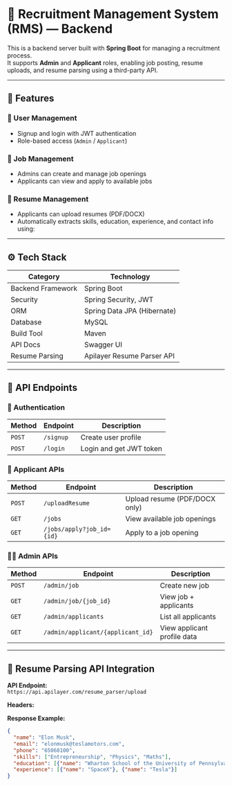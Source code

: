 # 🧩 Recruitment Management System (RMS) — Backend

This is a backend server built with **Spring Boot** for managing a recruitment process.  
It supports **Admin** and **Applicant** roles, enabling job posting, resume uploads, and resume parsing using a third-party API.

---

## 🚀 Features

### 👤 User Management
- Signup and login with JWT authentication  
- Role-based access (`Admin` / `Applicant`)

### 💼 Job Management
- Admins can create and manage job openings  
- Applicants can view and apply to available jobs

### 📄 Resume Management
- Applicants can upload resumes (PDF/DOCX)  
- Automatically extracts skills, education, experience, and contact info using:

---

## ⚙️ Tech Stack

| Category | Technology |
|-----------|-------------|
| Backend Framework | Spring Boot |
| Security | Spring Security, JWT |
| ORM | Spring Data JPA (Hibernate) |
| Database | MySQL |
| Build Tool | Maven |
| API Docs | Swagger UI |
| Resume Parsing | Apilayer Resume Parser API |

---

## 🔑 API Endpoints

### 🔐 Authentication
| Method | Endpoint | Description |
|--------|-----------|--------------|
| `POST` | `/signup` | Create user profile |
| `POST` | `/login` | Login and get JWT token |

### 👤 Applicant APIs
| Method | Endpoint | Description |
|--------|-----------|--------------|
| `POST` | `/uploadResume` | Upload resume (PDF/DOCX only) |
| `GET` | `/jobs` | View available job openings |
| `GET` | `/jobs/apply?job_id={id}` | Apply to a job opening |

### 🧑‍💼 Admin APIs
| Method | Endpoint | Description |
|--------|-----------|--------------|
| `POST` | `/admin/job` | Create new job |
| `GET` | `/admin/job/{job_id}` | View job + applicants |
| `GET` | `/admin/applicants` | List all applicants |
| `GET` | `/admin/applicant/{applicant_id}` | View applicant profile data |

---

## 🧠 Resume Parsing API Integration

**API Endpoint:**  
`https://api.apilayer.com/resume_parser/upload`

**Headers:**

**Response Example:**
```json
{
  "name": "Elon Musk",
  "email": "elonmusk@teslamotors.com",
  "phone": "65068100",
  "skills": ["Entrepreneurship", "Physics", "Maths"],
  "education": [{"name": "Wharton School of the University of Pennsylvania"}],
  "experience": [{"name": "SpaceX"}, {"name": "Tesla"}]
}
